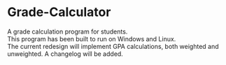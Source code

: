 # Grade-Calculator
A grade calculation program for students.  
This program has been built to run on Windows and Linux.  
The current redesign will implement GPA calculations, both weighted and unweighted. A changelog will be added.
